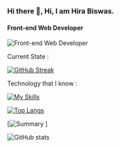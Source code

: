 ### Hi there 👋, Hi, I am Hira Biswas.
#### Front-end Web Developer
![Front-end Web Developer](https://i.ibb.co/xD5XsyY/Hira-Biswas-1.png)

Current State : 

[![GitHub Streak](https://github-readme-streak-stats.herokuapp.com?user=hiraBiswas&theme=tokyonight-duo&hide_border=true&background=53%2C0B0A31%2C1B1A4F)](https://git.io/streak-stats)

Technology that I know : 

[![My Skills](https://skillicons.dev/icons?i=css,firebase,html,js,nodejs,php,react,tailwind,vue,&perline=3)](https://skillicons.dev)

[![Top Langs](https://github-readme-stats.vercel.app/api/top-langs/?username=hiraBiswas)](https://github.com/anuraghazra/github-readme-stats)

[![Summary](http://github-profile-summary-cards.vercel.app/api/cards/profile-details?username=hiraBiswas&theme=monokai)
]

![GitHub stats](https://github-readme-stats.vercel.app/api?username=hiraBiswas&show_icons=true&count_private=true)  

 

